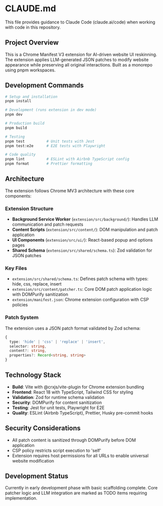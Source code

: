 # CLAUDE.md

This file provides guidance to Claude Code (claude.ai/code) when working with code in this repository.

## Project Overview

This is a Chrome Manifest V3 extension for AI-driven website UI reskinning. The extension applies LLM-generated JSON patches to modify website appearance while preserving all original interactions. Built as a monorepo using pnpm workspaces.

## Development Commands

```bash
# Setup and installation
pnpm install

# Development (runs extension in dev mode)
pnpm dev

# Production build
pnpm build

# Testing
pnpm test          # Unit tests with Jest
pnpm test:e2e      # E2E tests with Playwright

# Code quality
pnpm lint          # ESLint with Airbnb TypeScript config
pnpm format        # Prettier formatting
```

## Architecture

The extension follows Chrome MV3 architecture with these core components:

### Extension Structure
- **Background Service Worker** (`extension/src/background/`): Handles LLM communication and patch requests
- **Content Scripts** (`extension/src/content/`): DOM manipulation and patch application
- **UI Components** (`extension/src/ui/`): React-based popup and options pages
- **Shared Schema** (`extension/src/shared/schema.ts`): Zod validation for JSON patches

### Key Files
- `extension/src/shared/schema.ts`: Defines patch schema with types: hide, css, replace, insert
- `extension/src/content/patcher.ts`: Core DOM patch application logic with DOMPurify sanitization
- `extension/manifest.json`: Chrome extension configuration with CSP policies

### Patch System
The extension uses a JSON patch format validated by Zod schema:
```typescript
{
  type: 'hide' | 'css' | 'replace' | 'insert',
  selector: string,
  content?: string,
  properties?: Record<string, string>
}
```

## Technology Stack
- **Build**: Vite with @crxjs/vite-plugin for Chrome extension bundling
- **Frontend**: React 18 with TypeScript, Tailwind CSS for styling
- **Validation**: Zod for runtime schema validation
- **Security**: DOMPurify for content sanitization
- **Testing**: Jest for unit tests, Playwright for E2E
- **Quality**: ESLint (Airbnb TypeScript), Prettier, Husky pre-commit hooks

## Security Considerations
- All patch content is sanitized through DOMPurify before DOM application
- CSP policy restricts script execution to 'self'
- Extension requires host permissions for all URLs to enable universal website modification

## Development Status
Currently in early development phase with basic scaffolding complete. Core patcher logic and LLM integration are marked as TODO items requiring implementation.